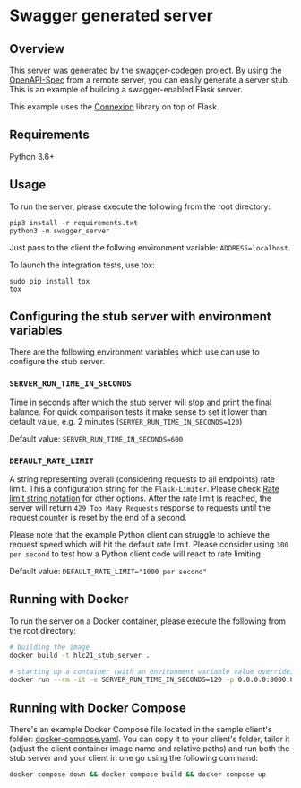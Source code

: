 # Swagger generated server

## Overview
This server was generated by the [swagger-codegen](https://github.com/swagger-api/swagger-codegen) project. By using the
[OpenAPI-Spec](https://github.com/swagger-api/swagger-core/wiki) from a remote server, you can easily generate a server stub.  This
is an example of building a swagger-enabled Flask server.

This example uses the [Connexion](https://github.com/zalando/connexion) library on top of Flask.

## Requirements
Python 3.6+

## Usage
To run the server, please execute the following from the root directory:

```
pip3 install -r requirements.txt
python3 -m swagger_server
```

Just pass to the client the follwing environment variable: `ADDRESS=localhost`.

To launch the integration tests, use tox:
```
sudo pip install tox
tox
```

## Configuring the stub server with environment variables

There are the following environment variables which use can use to configure the stub server.

### `SERVER_RUN_TIME_IN_SECONDS`
Time in seconds after which the stub server will stop and print the final balance.
For quick comparison tests it make sense to set it lower than default value, e.g. 2 minutes (`SERVER_RUN_TIME_IN_SECONDS=120`) 

Default value:
`SERVER_RUN_TIME_IN_SECONDS=600`

### `DEFAULT_RATE_LIMIT`
A string representing overall (considering requests to all endpoints) rate limit.
This a configuration string for the `Flask-Limiter`. Please check 
[Rate limit string notation](https://flask-limiter.readthedocs.io/en/stable/#rate-limit-string-notation) for other options.
After the rate limit is reached, the server will return `429 Too Many Requests` response to requests until the request counter 
is reset by the end of a second.

Please note that the example Python client can struggle to achieve the request speed which will hit the default rate limit.
Please consider using `300 per second` to test how a Python client code will react to rate limiting.

Default value:
`DEFAULT_RATE_LIMIT="1000 per second"`

## Running with Docker

To run the server on a Docker container, please execute the following from the root directory:

```bash
# building the image
docker build -t hlc21_stub_server .

# starting up a container (with an environment variable value override)
docker run --rm -it -e SERVER_RUN_TIME_IN_SECONDS=120 -p 0.0.0.0:8000:8000 hlc21_stub_server
```

## Running with Docker Compose

There's an example Docker Compose file located in the sample client's folder: [docker-compose.yaml](../python/docker-compose.yaml).
You can copy it to your client's folder, tailor it (adjust the client container image name and relative paths) and run 
both the stub server and your client in one go using the following command:
```bash
docker compose down && docker compose build && docker compose up
```
